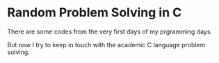 # Random Problem Solving in C

There are some codes from the very first days of my prgramming days.

But now I try to keep in touch with the academic C language problem solving. 


